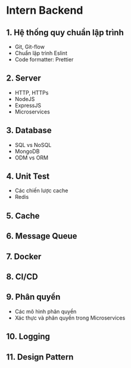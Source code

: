 # Intern Backend

## 1. Hệ thống quy chuẩn lập trình
- Git, Git-flow
- Chuẩn lập trình Eslint
- Code formatter: Prettier
## 2. Server
- HTTP, HTTPs
- NodeJS
- ExpressJS
- Microservices
## 3. Database
- SQL vs NoSQL
- MongoDB
- ODM vs ORM
## 4. Unit Test
- Các chiến lược cache
- Redis
## 5. Cache
## 6. Message Queue
## 7. Docker
## 8. CI/CD
## 9. Phân quyền
- Các mô hình phân quyền
- Xác thực và phân quyền trong Microservices
## 10. Logging
## 11. Design Pattern















